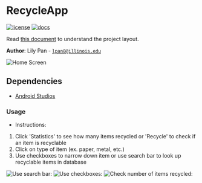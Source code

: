 # RecycleApp

[![license](https://img.shields.io/badge/license-MIT-green)](LICENSE)
[![docs](https://img.shields.io/badge/docs-yes-brightgreen)](docs/README.md)

Read [this document](https://cliutils.gitlab.io/modern-cmake/chapters/basics/structure.html) to understand the project
layout.

**Author**: Lily Pan - [`lpan8@illinois.edu`](mailto:lpan8@illinois.edu)

![Home Screen](https://github.com/lpan8/RecycleApp/blob/master/photos/recycleapp1.PNG)

## Dependencies
  - [Android Studios](https://developer.android.com/studio)

### Usage
  - Instructions: 
  1. Click 'Statistics' to see how many items recycled or 'Recycle' to check if an item is recyclable
  2. Click on type of item (ex. paper, metal, etc.)
  3. Use checkboxes to narrow down item or use search bar to look up recyclable items in database
  
  ![Use search bar:](https://github.com/lpan8/RecycleApp/blob/master/photos/recycleapp2.PNG)
  ![Use checkboxes:](https://github.com/lpan8/RecycleApp/blob/master/photos/recycleapp3.PNG)
  ![Check number of items recycled:](https://github.com/lpan8/RecycleApp/blob/master/photos/recycleapp4.PNG)
